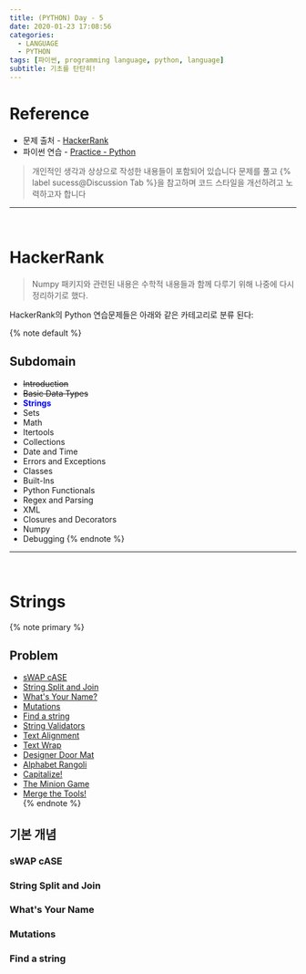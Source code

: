 ```yaml
---
title: (PYTHON) Day - 5
date: 2020-01-23 17:08:56
categories:
  - LANGUAGE
  - PYTHON
tags: [파이썬, programming language, python, language]
subtitle: 기초를 탄탄히!
---
```



# Reference

- 문제 출처 - [HackerRank](https://www.hackerrank.com/dashboard)
- 파이썬 연습 - [Practice - Python](https://www.hackerrank.com/domains/python?filters%5Bstatus%5D%5B%5D=unsolved&badge_type=python)

> 개인적인 생각과 상상으로 작성한 내용들이 포함되어 있습니다
> 문제를 풀고 {% label sucess@Discussion Tab %}을 참고하며 코드 스타일을 개선하려고 노력하고자 합니다

------
</br>

# HackerRank
> Numpy 패키지와 관련된 내용은 수학적 내용들과 함께 다루기 위해 나중에 다시 정리하기로 했다.

HackerRank의 Python 연습문제들은 아래와 같은 카테고리로 분류 된다:

{% note default %}
  ## Subdomain

  - ~~Introduction~~
  - ~~Basic Data Types~~
  - <strong style="color:blue">Strings</strong>
  - Sets
  - Math
  - Itertools
  - Collections
  - Date and Time
  - Errors and Exceptions
  - Classes
  - Built-Ins
  - Python Functionals
  - Regex and Parsing
  - XML
  - Closures and Decorators
  - Numpy
  - Debugging
{% endnote %}

------
</br>

# Strings

{% note primary %}
  ## Problem

  - [sWAP cASE](#sWAP-cASE)
  - [String Split and Join](#String-Split-and-Join)
  - [What's Your Name?](#What's-Your-Name)
  - [Mutations](#Mutations)
  - [Find a string](#Find-a-string)
  - [String Validators](#Finding-the-percentage)
  - [Text Alignment](#Lists)
  - [Text Wrap](#Lists)
  - [Designer Door Mat](#Lists)
  - [Alphabet Rangoli](#Lists)  
  - [Capitalize!](#Lists)
  - [The Minion Game](#Lists)
  - [Merge the Tools!](#Lists)   
{% endnote %}

## 기본 개념

### sWAP cASE

### String Split and Join

### What's Your Name

### Mutations

### Find a string
